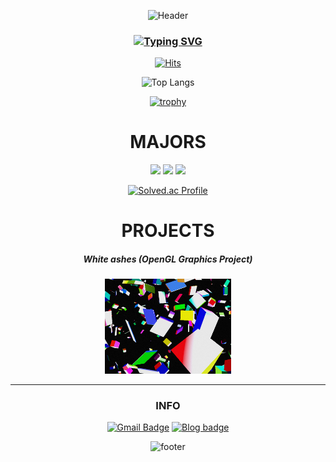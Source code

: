 <div align="center">

![Header](https://capsule-render.vercel.app/api?type=waving&height=300&color=black&text=JIWON&fontColor=FFFFFF&animation=twinkling)

### [![Typing SVG](https://readme-typing-svg.herokuapp.com?font=Fjalla+One&size=40&pause=1000&color=F7F7F7&center=true&random=true&width=1000&height=100&lines=For+the+GOTY;A+game+developer;Idea+into+reality;Art+%3D+Code+%2B+Polygon+%2B+Pixel;Graphics+%2F+Game+Engine)](https://git.io/typing-svg)

[![Hits](https://hits.seeyoufarm.com/api/count/incr/badge.svg?url=https%3A%2F%2Fgithub.com%2FG1rmmr%2FG1rmmr%2F&count_bg=%23D5D5D5&title_bg=%23555555&icon=&icon_color=%23E7E7E7&title=hits&edge_flat=false)](https://hits.seeyoufarm.com)

![Top Langs](https://github-readme-stats.vercel.app/api/top-langs/?username=G1rmmr&exclude_repo=G1rmmr,G1rmmr.github.io,custom-tools,imax-bot,computational-geometry&layout=compact&hide=html,perl,roff,raku&title_color=ffffff&text_color=ffffff&icon_color=ffffff&bg_color=000000)

[![trophy](https://github-profile-trophy.vercel.app/?username=G1rmmr&theme=onedark&column=5)](https://github.com/ryo-ma/github-profile-trophy)

# MAJORS

<img src="https://img.shields.io/badge/C/C++-00599C?style=for-the-badge&logo=cplusplus&logoColor=white"/> <img src="https://img.shields.io/badge/Graphics-3C2179?style=for-the-badge&logo=actigraph&logoColor=white"/> <img src="https://img.shields.io/badge/Unreal 5-000000?style=for-the-badge&logo=unrealengine&logoColor=white"/>

[![Solved.ac Profile](http://mazassumnida.wtf/api/generate_badge?boj=black_hand)](https://solved.ac/black_hand)

# PROJECTS

##### White ashes (OpenGL Graphics Project)
<a href=https://github.com/G1rmmr/opengl-tutorial>
  <img src="./white-ashes.png" width=40% height=40%/>
</a>

---

### INFO

[![Gmail Badge](https://img.shields.io/badge/-Gmail-d14836?style=flat-square&logo=Gmail&logoColor=white&link=mailto:blckhnd.std@gmail.com)](mailto:blckhnd.std@gmail.com)
[![Blog badge](https://img.shields.io/badge/Blog-FFFFFF?style=flat-square)](https://g1rmmr.github.io/)


![footer](https://capsule-render.vercel.app/api?type=waving&color=black&height=200&section=footer&text=&fontSize=90)

</div>
